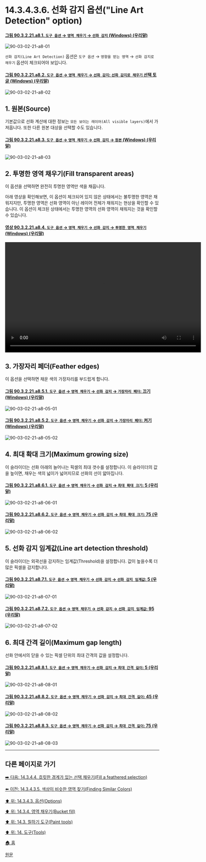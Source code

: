 # 14.3.4.3.6. 선화 감지 옵션("Line Art Detection" option)

<a id="90-03-02-21-a8-01"></a>

#### [그림 90.3.2.21.a8.1. `도구 옵션` → `영역 채우기` → `선화 감지` (Windows) (우리말)](./90-03-02-21-bucket_fill.md#90-03-02-21-a8-01)
![90-03-02-21-a8-01](https://github.com/wonder13662/gimp/assets/15767104/20dd26a7-110f-4192-b2fe-a9a280f911c1)

`선화 감지(Line Art Detection)` 옵션은 `도구 옵션` → `영향을 받는 영역` → `선화 감지로 채우기` 옵션이 체크되어야 보입니다.

<a id="90-03-02-21-a8-02"></a>

#### [그림 90.3.2.21.a8.2. `도구 옵션` → `영역 채우기` → `선화 감지`: `선화 감지로 채우기` 선택 토글 (Windows) (우리말)](./90-03-02-21-bucket_fill.md#90-03-02-21-a8-02)
![90-03-02-21-a8-02](https://github.com/wonder13662/gimp/assets/15767104/5d969812-1cbf-4712-b473-f6459312f16a)

## 1. 원본(Source)
기본값으로 선화 계산에 대한 정보는 `모든 보이는 레이어(All visible layers)`에서 가져옵니다. 또한 다른 원본 대상을 선택할 수도 있습니다.

<a id="90-03-02-21-a8-03"></a>

#### [그림 90.3.2.21.a8.3. `도구 옵션` → `영역 채우기` → `선화 감지` → `원본` (Windows) (우리말)](./90-03-02-21-bucket_fill.md#90-03-02-21-a8-03)
![90-03-02-21-a8-03](https://github.com/wonder13662/gimp/assets/15767104/473ef575-2a51-4eca-ab53-76eba9f2ec81)

## 2. 투명한 영역 채우기(Fill transparent areas)
이 옵션을 선택하면 완전히 투명한 영역만 색을 채웁니다.

아래 영상을 확인해보면, 이 옵션이 체크되어 있지 않은 상태에서는 불투명한 영역은 채워지지만, 투명한 영역은 선화 영역이 아닌 레이어 전체가 채워지는 현상을 확인할 수 있습니다. 이 옵션이 체크된 상태에서는 투명한 영역의 선화 영역이 채워지는 것을 확인할 수 있습니다.

<a id="90-03-02-21-a8-04"></a>

#### [영상 90.3.2.21.a8.4. `도구 옵션` → `영역 채우기` → `선화 감지` → `투명한 영역 채우기` (Windows) (우리말)](./90-03-02-21-bucket_fill.md#90-03-02-21-a8-04)
<video controls="controls" width="640" height="360" src="https://github.com/wonder13662/gimp/assets/15767104/a19dd719-63fb-404e-bad5-6eedd16b09d6"></video>

## 3. 가장자리 페더(Feather edges)
이 옵션을 선택하면 채운 색의 가장자리를 부드럽게 합니다.

<a id="90-03-02-21-a8-05-01"></a>

#### [그림 90.3.2.21.a8.5.1. `도구 옵션` → `영역 채우기` → `선화 감지` → `가장자리 페더`: 끄기 (Windows) (우리말)](./90-03-02-21-bucket_fill.md#90-03-02-21-a8-05-01)
![90-03-02-21-a8-05-01](https://github.com/wonder13662/gimp/assets/15767104/b3a015f3-6ae9-4baa-9254-a6157218a33d)

<a id="90-03-02-21-a8-05-02"></a>

#### [그림 90.3.2.21.a8.5.2. `도구 옵션` → `영역 채우기` → `선화 감지` → `가장자리 페더`: 켜기 (Windows) (우리말)](./90-03-02-21-bucket_fill.md#90-03-02-21-a8-05-02)
![90-03-02-21-a8-05-02](https://github.com/wonder13662/gimp/assets/15767104/67cd49cf-2c80-4c69-954b-b03e4445e108)

## 4. 최대 확대 크기(Maximum growing size)
이 슬라이더는 선화 아래의 늘어나는 픽셀의 최대 갯수를 설정합니다. 이 슬라이더의 값을 높이면, 채우는 색의 넓이가 넓어지므로 선화의 선이 얇아집니다.

<a id="90-03-02-21-a8-06-01"></a>

#### [그림 90.3.2.21.a8.6.1. `도구 옵션` → `영역 채우기` → `선화 감지` → `최대 확대 크기`: 5 (우리말)](./90-03-02-21-bucket_fill.md#90-03-02-21-a8-06-01)
![90-03-02-21-a8-06-01](https://github.com/wonder13662/gimp/assets/15767104/61fe90ed-9ae8-4f2e-bf61-6d1d2a600b46)

<a id="90-03-02-21-a8-06-02"></a>

#### [그림 90.3.2.21.a8.6.2. `도구 옵션` → `영역 채우기` → `선화 감지` → `최대 확대 크기`: 75 (우리말)](./90-03-02-21-bucket_fill.md#90-03-02-21-a8-06-02)
![90-03-02-21-a8-06-02](https://github.com/wonder13662/gimp/assets/15767104/37c11404-5b47-4ab0-b5a5-c1858ca5028b)

## 5. 선화 감지 임계값(Line art detection threshold)
이 슬라이더는 외곽선을 감지하는 임계값(Threshold)을 설정합니다. 값이 높을수록 더 많은 픽셀을 감지합니다.

<a id="90-03-02-21-a8-07-01"></a>

#### [그림 90.3.2.21.a8.7.1. `도구 옵션` → `영역 채우기` → `선화 감지` → `선화 감지 임계값`: 5 (우리말)](./90-03-02-21-bucket_fill.md#90-03-02-21-a8-07-01)
![90-03-02-21-a8-07-01](https://github.com/wonder13662/gimp/assets/15767104/ffa12c90-3d45-4c40-bf4d-1c313bc4daaa)

<a id="90-03-02-21-a8-07-02"></a>

#### [그림 90.3.2.21.a8.7.2. `도구 옵션` → `영역 채우기` → `선화 감지` → `선화 감지 임계값`: 95 (우리말)](./90-03-02-21-bucket_fill.md#90-03-02-21-a8-07-02)
![90-03-02-21-a8-07-02](https://github.com/wonder13662/gimp/assets/15767104/8ed3032d-9b3b-47db-a61b-c95ac564cef9)

## 6. 최대 간격 길이(Maximum gap length)
선화 안에서의 닫을 수 있는 픽셀 단위의 최대 간격의 값을 설정합니다.

<a id="90-03-02-21-a8-08-01"></a>

#### [그림 90.3.2.21.a8.8.1. `도구 옵션` → `영역 채우기` → `선화 감지` → `최대 간격 길이`: 5 (우리말)](./90-03-02-21-bucket_fill.md#90-03-02-21-a8-08-01)
![90-03-02-21-a8-08-01](https://github.com/wonder13662/gimp/assets/15767104/405a86b2-19fc-4c4d-807d-2e370597037a)

<a id="90-03-02-21-a8-08-02"></a>

#### [그림 90.3.2.21.a8.8.2. `도구 옵션` → `영역 채우기` → `선화 감지` → `최대 간격 길이`: 45 (우리말)](./90-03-02-21-bucket_fill.md#90-03-02-21-a8-08-02)
![90-03-02-21-a8-08-02](https://github.com/wonder13662/gimp/assets/15767104/02adcbb4-7d62-4288-a256-869f8af7f004)

<a id="90-03-02-21-a8-08-03"></a>

#### [그림 90.3.2.21.a8.8.3. `도구 옵션` → `영역 채우기` → `선화 감지` → `최대 간격 길이`: 75 (우리말)](./90-03-02-21-bucket_fill.md#90-03-02-21-a8-08-03)
![90-03-02-21-a8-08-03](https://github.com/wonder13662/gimp/assets/15767104/7d44a015-6b72-4dc1-bd0f-9df0cb0aa9d1)

***

## 다른 페이지로 가기

[➡️ 다음: 14.3.4.4. 흐릿한 경계가 있는 선택 채우기(Fill a feathered selection)](./14-03-04-04-fill_a_feathered_selection.md)

[⬅️ 이전: 14.3.4.3.5. 색상이 비슷한 영역 찾기(Finding Similar Colors)](./14-03-04-03-05-finding_similar_colors.md)

[⬆️ 위: 14.3.4.3. 옵션(Options)](./14-03-04-03-00-options.md)

[⬆️ 위: 14.3.4. 영역 채우기(Bucket fill)](./14-03-04-00-bucket-fill.md)

[⬆️ 위: 14.3. 칠하기 도구(Paint tools)](./14-03-00-paint-tools.md)

[⬆️ 위: 14. 도구(Tools)](./14-00-tools.md)

[🏠 홈](./00-home.md)

[원문](https://docs.gimp.org/2.10/ko/gimp-tool-bucket-fill.html#idm12556)
